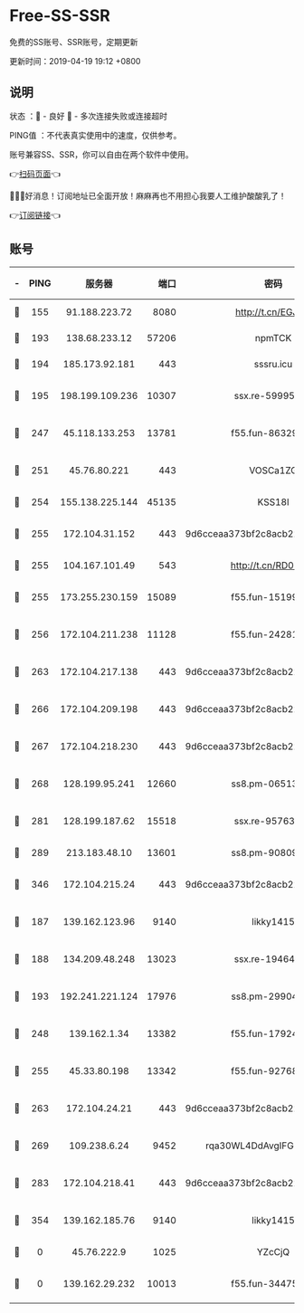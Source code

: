 # Free-SS-SSR

免费的SS账号、SSR账号，定期更新

更新时间：2019-04-19 19:12 +0800

## 说明

状态     ：🙂 - 良好 🙁 - 多次连接失败或连接超时

PING值   ：不代表真实使用中的速度，仅供参考。

账号兼容SS、SSR，你可以自由在两个软件中使用。

👉[扫码页面](https://liesauer.github.io/Free-SS-SSR/)👈

🎉🎉🎉好消息！订阅地址已全面开放！麻麻再也不用担心我要人工维护酸酸乳了！

👉[订阅链接](https://www.liesauer.net/yogurt/subscribe?ACCESS_TOKEN=DAYxR3mMaZAsaqUb)👈

## 账号

|-|PING|服务器|端口|密码|加密方式|区域|
|:----:|:----:|:-----:|-----:|:----:|:----:|:----:|
|🙂|155|91.188.223.72|8080|http://t.cn/EGJIyrl|rc4-md5|RU|
|🙂|193|138.68.233.12|57206|npmTCK|rc4-md5|US|
|🙂|194|185.173.92.181|443|sssru.icu|rc4-md5|RU|
|🙂|195|198.199.109.236|10307|ssx.re-59995602|aes-256-cfb|US|
|🙂|247|45.118.133.253|13781|f55.fun-86329122|aes-256-cfb|SG|
|🙂|251|45.76.80.221|443|VOSCa1ZG|aes-256-cfb|DE|
|🙂|254|155.138.225.144|45135|KSS18l|rc4-md5|US|
|🙂|255|172.104.31.152|443|9d6cceaa373bf2c8acb22e60b6a58be6|aes-256-cfb|US|
|🙂|255|104.167.101.49|543|http://t.cn/RD0D7sx|rc4-md5|CA|
|🙂|255|173.255.230.159|15089|f55.fun-15199879|aes-256-cfb|US|
|🙂|256|172.104.211.238|11128|f55.fun-24281915|aes-256-cfb|US|
|🙂|263|172.104.217.138|443|9d6cceaa373bf2c8acb22e60b6a58be6|aes-256-cfb|US|
|🙂|266|172.104.209.198|443|9d6cceaa373bf2c8acb22e60b6a58be6|aes-256-cfb|US|
|🙂|267|172.104.218.230|443|9d6cceaa373bf2c8acb22e60b6a58be6|aes-256-cfb|US|
|🙂|268|128.199.95.241|12660|ss8.pm-06513340|aes-256-cfb|SG|
|🙂|281|128.199.187.62|15518|ssx.re-95763300|aes-256-cfb|SG|
|🙂|289|213.183.48.10|13601|ss8.pm-90809119|rc4-md5|RU|
|🙂|346|172.104.215.24|443|9d6cceaa373bf2c8acb22e60b6a58be6|aes-256-cfb|US|
|🙂|187|139.162.123.96|9140|likky1415|aes-256-cfb|JP|
|🙂|188|134.209.48.248|13023|ssx.re-19464728|aes-256-cfb|US|
|🙂|193|192.241.221.124|17976|ss8.pm-29904463|aes-256-cfb|US|
|🙂|248|139.162.1.34|13382|f55.fun-17924853|aes-256-cfb|SG|
|🙂|255|45.33.80.198|13342|f55.fun-92768260|aes-256-cfb|US|
|🙂|263|172.104.24.21|443|9d6cceaa373bf2c8acb22e60b6a58be6|aes-256-cfb|US|
|🙂|269|109.238.6.24|9452|rqa30WL4DdAvgIFG6Fs3znzTa|aes-256-cfb|FR|
|🙂|283|172.104.218.41|443|9d6cceaa373bf2c8acb22e60b6a58be6|aes-256-cfb|US|
|🙁|354|139.162.185.76|9140|likky1415|aes-256-cfb|DE|
|🙁|0|45.76.222.9|1025|YZcCjQ|rc4-md5|JP|
|🙁|0|139.162.29.232|10013|f55.fun-34475192|aes-256-cfb|SG|
